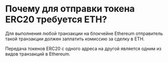 # Почему для отправки токена ERC20 требуется ETH?

Для выполнения любой транзакции на блокчейне Ethereum отправитель такой транзакции должен заплатить комиссию за сделку в ETH.

Передача токенов ERC20 с одного адреса на другой является одним из видов транзакций в Ethereum.